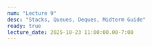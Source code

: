 ```yaml
---
num: "Lecture 9"
desc: "Stacks, Queues, Deques, Midterm Guide"
ready: true
lecture_date: 2025-10-23 11:00:00.00-7:00
---
```

